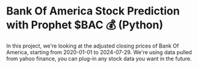 # Bank Of America Stock Prediction with Prophet $BAC 💰 (Python)

In this project, we're looking at the adjusted closing prices of Bank Of America, starting from 2020-01-01 to 2024-07-29. We're using data pulled from yahoo finance, you can plug-in any stock data you want in the future.
